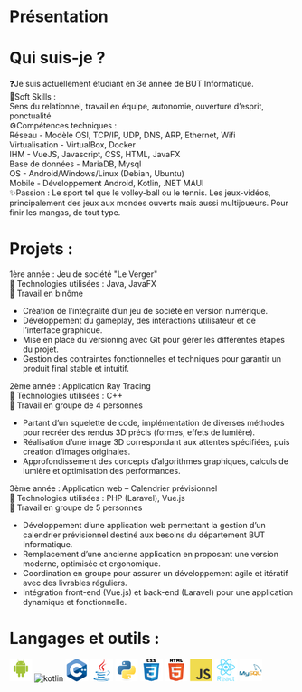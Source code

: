 # Présentation
# Qui suis-je ?
❓Je suis actuellement étudiant en 3e année de BUT Informatique. <br>
👤Soft Skills : <br>
Sens du relationnel, travail en équipe, autonomie, ouverture d’esprit, ponctualité <br>
⚙️Compétences techniques : <br>
Réseau - Modèle OSI, TCP/IP, UDP, DNS, ARP, Ethernet, Wifi <br>
Virtualisation - VirtualBox, Docker <br>
IHM - VueJS, Javascript, CSS, HTML, JavaFX <br>
Base de données - MariaDB, Mysql <br>
OS - Android/Windows/Linux (Debian, Ubuntu) <br>
Mobile - Développement Android, Kotlin, .NET MAUI <br>
✨Passion : Le sport tel que le volley-ball ou le tennis. Les jeux-vidéos, principalement des jeux aux mondes ouverts mais aussi multijoueurs. Pour finir les mangas, de tout type.

# Projets :
1ère année : Jeu de société "Le Verger" <br>
🔧 Technologies utilisées : Java, JavaFX  <br>
👥 Travail en binôme <br>
- Création de l’intégralité d’un jeu de société en version numérique.
- Développement du gameplay, des interactions utilisateur et de l’interface graphique.
- Mise en place du versioning avec Git pour gérer les différentes étapes du projet.
- Gestion des contraintes fonctionnelles et techniques pour garantir un produit final stable et intuitif.

2ème année : Application Ray Tracing <br>
🔧 Technologies utilisées : C++ <br>
👥 Travail en groupe de 4 personnes <br>
- Partant d’un squelette de code, implémentation de diverses méthodes pour recréer des rendus 3D précis (formes, effets de lumière).
- Réalisation d’une image 3D correspondant aux attentes spécifiées, puis création d’images originales.
- Approfondissement des concepts d’algorithmes graphiques, calculs de lumière et optimisation des performances.

3ème année : Application web – Calendrier prévisionnel <br>
🔧 Technologies utilisées : PHP (Laravel), Vue.js <br>
👥 Travail en groupe de 5 personnes
- Développement d’une application web permettant la gestion d’un calendrier prévisionnel destiné aux besoins du département BUT Informatique.
- Remplacement d’une ancienne application en proposant une version moderne, optimisée et ergonomique.
- Coordination en groupe pour assurer un développement agile et itératif avec des livrables réguliers.
- Intégration front-end (Vue.js) et back-end (Laravel) pour une application dynamique et fonctionnelle.

# Langages et outils :
<img src='https://raw.githubusercontent.com/devicons/devicon/master/icons/android/android-original-wordmark.svg' width = '40' height="40"> <img src="https://www.vectorlogo.zone/logos/kotlinlang/kotlinlang-icon.svg" alt="kotlin" width="40" height="40"/>
<img src='https://raw.githubusercontent.com/devicons/devicon/master/icons/cplusplus/cplusplus-original.svg' width = '40' height="40"> <img src="https://raw.githubusercontent.com/devicons/devicon/master/icons/java/java-original.svg" alt="java" width="40" height="40"/> <img src="https://raw.githubusercontent.com/devicons/devicon/master/icons/python/python-original.svg" alt="python" width="40" height="40"/>
<img src="https://raw.githubusercontent.com/devicons/devicon/master/icons/css3/css3-original-wordmark.svg" width="40" height="40"/> <img src="https://raw.githubusercontent.com/devicons/devicon/master/icons/html5/html5-original-wordmark.svg" alt="html5" width="40" height="40"/> <img src="https://raw.githubusercontent.com/devicons/devicon/master/icons/javascript/javascript-original.svg" alt="javascript" width="40" height="40"/> <img src="https://raw.githubusercontent.com/devicons/devicon/master/icons/react/react-original-wordmark.svg" alt="react" width="40" height="40"/>
<img src="https://raw.githubusercontent.com/devicons/devicon/master/icons/mysql/mysql-original-wordmark.svg" alt="mysql" width="40" height="40"/> 
